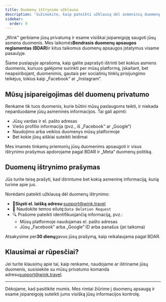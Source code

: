 ```yaml
---
title: Duomenų ištrynimo užklausa
description: 'Sužinokite, kaip pateikti užklausą dėl asmeninių duomenų ištrynimo „Wink“.'
sidebar:
  order: 9
---
```

„Wink“ gerbiame jūsų privatumą ir esame visiškai įsipareigoję saugoti jūsų asmens duomenis. Mes laikomės**Bendrasis duomenų apsaugos reglamentas (BDAR)**&#x69;r kitus taikomus duomenų apsaugos įstatymus visame pasaulyje.

Šiame puslapyje aprašoma, kaip galite paprašyti ištrinti bet kokius asmens duomenis, kuriuos galėjome surinkti per mūsų platformą, įskaitant, bet neapsiribojant, duomenimis, gautais per socialinių tinklų prisijungimo teikėjus, tokius kaip „Facebook“ ar „Instagram“.

## Mūsų įsipareigojimas dėl duomenų privatumo

Renkame tik tuos duomenis, kurie būtini mūsų paslaugoms teikti, ir niekada neparduodame jūsų asmeninės informacijos. Tai gali apimti:

* Jūsų vardas ir el. pašto adresas
* Viešo profilio informacija (pvz., iš „Facebook“ ar „Google“)
* Naudojimo arba veiklos duomenys mūsų platformoje
* Bet kokie jūsų aiškiai suteikti leidimai

Mes imamės tinkamų priemonių jūsų duomenims apsaugoti ir visus ištrynimo prašymus apdorojame pagal BDAR ir „Meta“ duomenų politiką.

## Duomenų ištrynimo prašymas

Jūs turite teisę prašyti, kad ištrintume bet kokią asmeninę informaciją, kurią turime apie jus.

Norėdami pateikti užklausą dėl duomenų ištrynimo:

* 📧**Siųsti el. laišką adresu**:<support@wink.travel>
* 📝 Naudokite temos eilutę:`Data Deletion Request`
* 🔍 Prašome pateikti identifikuojančią informaciją, pvz.:
  * Mūsų platformoje naudojamas el. pašto adresas
  * Jūsų „Facebook“ arba „Google“ ID arba panašus (jei taikoma)

Atsakysime per**30 dienų**gavus jūsų prašymą, kaip reikalaujama pagal BDAR.

## Klausimai ar rūpesčiai?

Jei turite klausimų apie tai, kaip renkame, naudojame ar ištriname jūsų duomenis, susisiekite su mūsų privatumo komanda adresu<support@wink.travel>.

***

Dėkojame, kad pasitikite mumis. Mes rimtai žiūrime į duomenų apsaugą ir esame įsipareigoję suteikti jums visišką jūsų informacijos kontrolę.

